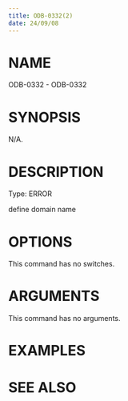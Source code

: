 ```yaml
---
title: ODB-0332(2)
date: 24/09/08
---
```


# NAME

ODB-0332 - ODB-0332

# SYNOPSIS

N/A.

# DESCRIPTION

Type: ERROR

define domain name

# OPTIONS

This command has no switches.

# ARGUMENTS

This command has no arguments.

# EXAMPLES

# SEE ALSO
